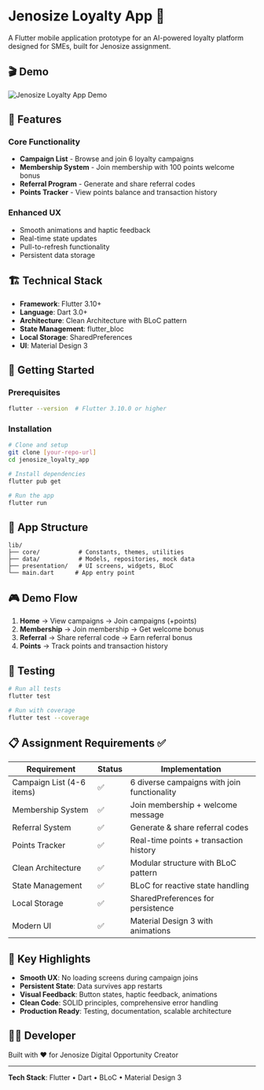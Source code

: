 # Jenosize Loyalty App 📱

A Flutter mobile application prototype for an AI-powered loyalty platform designed for SMEs, built for Jenosize assignment.

## 🎬 Demo

![Jenosize Loyalty App Demo](https://www.dropbox.com/scl/fi/fnfb1lj7ujboyzumkvasm/Screen-Recording-2568-08-07-at-13.02.51.gif?rlkey=pxodhaw8u8nkrrvepr4w0bax5&st=9hwwrsfk&raw=1)



## 🎯 Features

### Core Functionality
- **Campaign List** - Browse and join 6 loyalty campaigns
- **Membership System** - Join membership with 100 points welcome bonus
- **Referral Program** - Generate and share referral codes
- **Points Tracker** - View points balance and transaction history

### Enhanced UX
- Smooth animations and haptic feedback
- Real-time state updates
- Pull-to-refresh functionality
- Persistent data storage

## 🏗️ Technical Stack

- **Framework**: Flutter 3.10+
- **Language**: Dart 3.0+
- **Architecture**: Clean Architecture with BLoC pattern
- **State Management**: flutter_bloc
- **Local Storage**: SharedPreferences
- **UI**: Material Design 3

## 🚀 Getting Started

### Prerequisites
```bash
flutter --version  # Flutter 3.10.0 or higher
```

### Installation
```bash
# Clone and setup
git clone [your-repo-url]
cd jenosize_loyalty_app

# Install dependencies
flutter pub get

# Run the app
flutter run
```

## 📱 App Structure

```
lib/
├── core/           # Constants, themes, utilities
├── data/           # Models, repositories, mock data
├── presentation/   # UI screens, widgets, BLoC
└── main.dart      # App entry point
```

## 🎮 Demo Flow

1. **Home** → View campaigns → Join campaigns (+points)
2. **Membership** → Join membership → Get welcome bonus
3. **Referral** → Share referral code → Earn referral bonus
4. **Points** → Track points and transaction history

## 🧪 Testing

```bash
# Run all tests
flutter test

# Run with coverage
flutter test --coverage
```

## 📋 Assignment Requirements ✅

| Requirement | Status | Implementation |
|-------------|---------|----------------|
| Campaign List (4-6 items) | ✅ | 6 diverse campaigns with join functionality |
| Membership System | ✅ | Join membership + welcome message |
| Referral System | ✅ | Generate & share referral codes |
| Points Tracker | ✅ | Real-time points + transaction history |
| Clean Architecture | ✅ | Modular structure with BLoC pattern |
| State Management | ✅ | BLoC for reactive state handling |
| Local Storage | ✅ | SharedPreferences for persistence |
| Modern UI | ✅ | Material Design 3 with animations |

## 🎨 Key Highlights

- **Smooth UX**: No loading screens during campaign joins
- **Persistent State**: Data survives app restarts
- **Visual Feedback**: Button states, haptic feedback, animations
- **Clean Code**: SOLID principles, comprehensive error handling
- **Production Ready**: Testing, documentation, scalable architecture

## 👨‍💻 Developer

Built with ❤️ for Jenosize Digital Opportunity Creator

---

**Tech Stack**: Flutter • Dart • BLoC • Material Design 3

